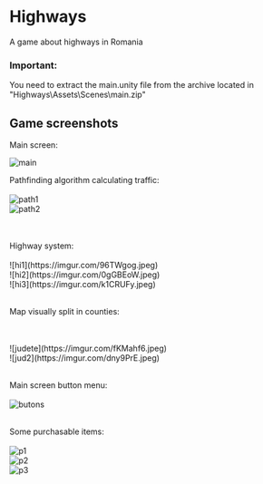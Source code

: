 # Highways
A game about highways in Romania

### Important:
You need to extract the main.unity file from the archive located in "Highways\Assets\Scenes\main.zip"

## Game screenshots
Main screen:
<br>

![main](https://imgur.com/IqynLpn.jpeg)

Pathfinding algorithm calculating traffic:
<br>
<br>
![path1](https://imgur.com/fiSoTAi.jpeg)
<br>
![path2](https://imgur.com/F66KQBo.jpeg)

<br>
<br>
Highway system:
<br>
<br>
![hi1](https://imgur.com/96TWgog.jpeg)
<br>
![hi2](https://imgur.com/0gGBEoW.jpeg)
<br>
![hi3](https://imgur.com/k1CRUFy.jpeg)

<br>
<br>

Map visually split in counties:

<br>
<br>
![judete](https://imgur.com/fKMahf6.jpeg)
<br>
![jud2](https://imgur.com/dny9PrE.jpeg)
<br>
<br>

Main screen button menu:
<br>
<br>
![butons](https://imgur.com/6gMTm1A.jpeg)
<br>
<br>

Some purchasable items:
<br>
<br>
![p1](https://imgur.com/0O7cUr7.jpeg)
<br>
![p2](https://imgur.com/UIyy0KR.jpeg)
<br>
![p3](https://imgur.com/TCqCZtZ.jpeg)
